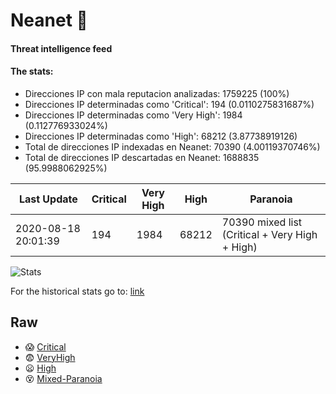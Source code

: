 # Neanet :hocho:
#### Threat intelligence feed
#### The stats:

- Direcciones IP con mala reputacion analizadas: 1759225 (100%)
- Direcciones IP determinadas como 'Critical':  194 (0.0110275831687%)
- Direcciones IP determinadas como 'Very High':  1984 (0.112776933024%)
- Direcciones IP determinadas como 'High':  68212 (3.87738919126)
- Total de direcciones IP indexadas en Neanet:  70390 (4.00119370746%)
- Total de direcciones IP descartadas en Neanet:  1688835 (95.9988062925%)

| Last Update | Critical | Very High | High | Paranoia |
| --- | --- | --- | --- | --- |
| 2020-08-18 20:01:39 | 194 | 1984 | 68212 | 70390 mixed list (Critical + Very High + High)|

![Stats](https://docs.google.com/spreadsheets/d/e/2PACX-1vSnaNMIXVabIpDJjufMlzH7poXnshF3mgd8Is1g9ytUEzVsP5my4Trn8f-xkoLLQ38xpL3HtmUexLo6/pubchart?oid=501124687&format=image)

For the historical stats go to: [link](/stats.csv)
## Raw
- :scream: [Critical](https://raw.githubusercontent.com/JavaGarcia/Neanet/master/blacklists/neanet_critical.txt)
- :fearful: [VeryHigh](https://raw.githubusercontent.com/JavaGarcia/Neanet/master/blacklists/neanet_veryHigh.txtt)
- :frowning: [High](https://raw.githubusercontent.com/JavaGarcia/Neanet/master/blacklists/neanet_high.txt)
- :dizzy_face: [Mixed-Paranoia](https://raw.githubusercontent.com/JavaGarcia/Neanet/master/blacklists/neanet_all.txt)






















































































































































































































































































